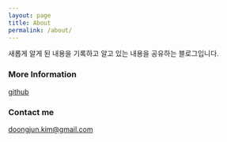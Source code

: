 ```yaml
---
layout: page
title: About
permalink: /about/
---
```


새롭게 알게 된 내용을 기록하고 알고 있는 내용을 공유하는 블로그입니다.

### More Information

[github](https://github.com/doongjun)

### Contact me

[doongjun.kim@gmail.com](mailto:doongjun.kim@gmail.com)
